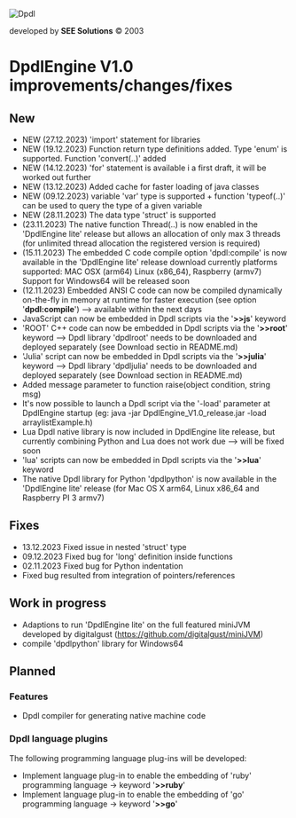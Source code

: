 
![Dpdl](https://www.dpdl.io/images/dpdl-io.png)

developed by
**SEE Solutions**
&copy; 2003

# DpdlEngine V1.0 improvements/changes/fixes

## New 

* NEW (27.12.2023) 'import' statement for libraries
* NEW (19.12.2023) 	Function return type definitions added. Type 'enum' is supported. Function 'convert(..)' added
* NEW (14.12.2023) 'for' statement is available i a first draft, it will be worked out further
* NEW (13.12.2023) Added cache for faster loading of java classes
* NEW (09.12.2023) variable 'var' type is supported + function 'typeof(..)' can be used to query the type of a given variable
* NEW (28.11.2023) The data type 'struct' is supported
* (23.11.2023) The native function Thread(..) is now enabled in the 'DpdlEngine lite' release but allows an allocation of only max 3 threads (for unlimited thread allocation the registered version is required)
* (15.11.2023) The embedded C code compile option 'dpdl:compile' is now available in the 'DpdlEngine lite' release download
  currently platforms supported: MAC OSX (arm64) Linux (x86_64), Raspberry (armv7)
  Support for Windows64 will be released soon
* (12.11.2023) Embedded ANSI C code can now be compiled dynamically on-the-fly in memory at runtime for faster execution (see option '**dpdl:compile**') --> available within the next days
* JavaScript can now be embedded in Dpdl scripts via the '**>>js**' keyword
* 'ROOT' C++ code can now be embedded in Dpdl scripts via the '**>>root**' keyword --> Dpdl library 'dpdlroot' needs to be downloaded and deployed separately (see Download sectio in README.md)  
* 'Julia' script can now be embedded in Dpdl scripts via the '**>>julia**' keyword --> Dpdl library 'dpdljulia' needs to be downloaded and deployed separately (see Download section in README.md)
* Added message parameter to function raise(object condition, string msg)
* It's now possible to launch a Dpdl script via the '-load' parameter at DpdlEngine startup (eg: java -jar DpdlEngine_V1.0_release.jar -load arraylistExample.h)
* Lua Dpdl native library is now included in DpdlEngine lite release, but currently combining Python and Lua does not work due --> will be fixed soon
* 'lua' scripts can now be embedded in Dpdl scripts via the '**>>lua**' keyword
* The native Dpdl library for Python 'dpdlpython' is now available  in the 'DpdlEngine lite' release (for Mac OS X arm64, Linux x86_64 and Raspberry PI 3 armv7)



  
 
## Fixes

* 13.12.2023 Fixed issue in nested 'struct' type
* 09.12.2023 Fixed bug for 'long' definition inside functions
* 02.11.2023 Fixed bug for Python indentation
* Fixed bug resulted from integration of pointers/references




## Work in progress

* Adaptions to run 'DpdlEngine lite' on the full featured miniJVM developed by digitalgust (https://github.com/digitalgust/miniJVM)
* compile 'dpdlpython' library for Windows64


## Planned

### Features

* Dpdl compiler for generating native machine code 


### Dpdl language plugins

The following programming language plug-ins will be developed:

* Implement language plug-in to enable the embedding of 'ruby' programming language -> keyword '**>>ruby**'
* Implement language plug-in to enable the embedding of 'go' programming language -> keyword '**>>go**'

